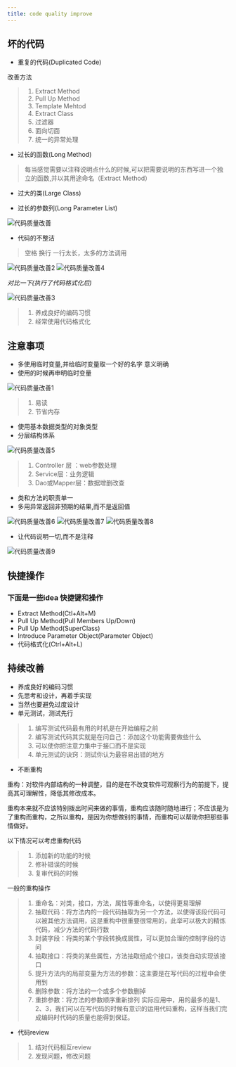 ```yaml
---
title: code quality improve
---
```

## 坏的代码

* 重复的代码(Duplicated Code)

改善方法

> 1. Extract Method
> 2. Pull Up Method
> 3. Template Mehtod
> 4. Extract Class
> 5. 过滤器
> 6. 面向切面
> 7. 统一的异常处理

* 过长的函数(Long Method)

> 每当感觉需要以注释说明点什么的时候,可以把需要说明的东西写进一个独立的函数,并以其用途命名（Extract Method）

* 过大的类(Large Class)

* 过长的参数列(Long Parameter List)

![代码质量改善](/img/code_quality_improve_images/代码质量改善.png)

* 代码的不整洁

>  空格  换行 一行太长，太多的方法调用

![代码质量改善2](/img/code_quality_improve_images/代码质量改善2.png)
![代码质量改善4](/img/code_quality_improve_images/代码质量改善4.png)

 *对比一下(执行了代码格式化后)*

![代码质量改善3](/img/code_quality_improve_images/代码质量改善3.png)

> 1. 养成良好的编码习惯
> 2. 经常使用代码格式化

## 注意事项

* 多使用临时变量,并给临时变量取一个好的名字 意义明确
* 使用的时候再申明临时变量

![代码质量改善1](/img/code_quality_improve_images/代码质量改善1.png)

> 1. 易读
> 2. 节省内存

* 使用基本数据类型的对象类型
* 分层结构体系

![代码质量改善5](/img/code_quality_improve_images/代码质量改善5.png)

>  1. Controller 层 ：web参数处理
>  2. Service层：业务逻辑
>  3. Dao或Mapper层：数据增删改查

* 类和方法的职责单一
* 多用异常返回非预期的结果,而不是返回值

![代码质量改善6](/img/code_quality_improve_images/代码质量改善6.png)
![代码质量改善7](/img/code_quality_improve_images/代码质量改善7.png)
![代码质量改善8](/img/code_quality_improve_images/代码质量改善8.png)

* 让代码说明一切,而不是注释

![代码质量改善9](/img/code_quality_improve_images/代码质量改善9.png)

## 快捷操作

### 下面是一些idea 快捷键和操作

* Extract Method(Ctl+Alt+M)
* Pull Up Method(Pull Members Up/Down)
* Pull Up Method(SuperClass)
* Introduce Parameter Object(Parameter Object)
* 代码格式化(Ctrl+Alt+L)


## 持续改善
* 养成良好的编码习惯
* 先思考和设计，再着手实现
* 当然也要避免过度设计
* 单元测试，测试先行

> 1. 编写测试代码最有用的时机是在开始编程之前
> 2. 编写测试代码其实就是在问自己：添加这个功能需要做些什么
> 3. 可以使你把注意力集中于接口而不是实现
> 4. 单元测试的诀窍：测试你认为最容易出错的地方

* 不断重构

重构：对软件内部结构的一种调整，目的是在不改变软件可观察行为的前提下，提高其可理解性，降低其修改成本。

重构本来就不应该特别拨出时间来做的事情，重构应该随时随地进行；不应该是为了重构而重构，之所以重构，是因为你想做别的事情，而重构可以帮助你把那些事情做好。
  

以下情况可以考虑重构代码

> 1. 添加新的功能的时候
> 2. 修补错误的时候
> 3. 复审代码的时候
  
一般的重构操作

> 1. 重命名：对类，接口，方法，属性等重命名，以使得更易理解
> 2. 抽取代码：将方法内的一段代码抽取为另一个方法，以使得该段代码可以被其他方法调用，这是重构中很重要很常用的，此举可以极大的精炼代码，减少方法的代码行数
> 3. 封装字段：将类的某个字段转换成属性，可以更加合理的控制字段的访问
> 4. 抽取接口：将类的某些属性，方法抽取组成个接口，该类自动实现该接口
> 5. 提升方法内的局部变量为方法的参数：这主要是在写代码的过程中会使用到
> 6. 删除参数：将方法的一个或多个参数删掉
> 7. 重排参数：将方法的参数顺序重新排列
实际应用中，用的最多的是1、2、3，我们可以在写代码的时候有意识的运用代码重构，这样当我们完成编码时代码的质量也能得到保证。

* 代码review

> 1. 结对代码相互review
> 2. 发现问题，修改问题